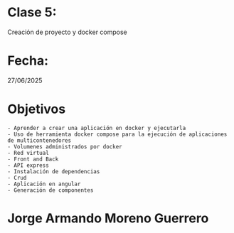 # Clase 5: 
Creación de proyecto y docker compose

# Fecha: 
27/06/2025

# Objetivos
    - Aprender a crear una aplicación en docker y ejecutarla
    - Uso de herramienta docker compose para la ejecución de aplicaciones de multicontenedores
    - Volumenes administrados por docker
    - Red virtual
    - Front and Back
    - API express
    - Instalación de dependencias
    - Crud
    - Aplicación en angular
    - Generación de componentes 
    
 # Jorge Armando Moreno Guerrero   

    